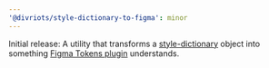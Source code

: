 ```yaml
---
'@divriots/style-dictionary-to-figma': minor
---
```


Initial release: A utility that transforms a [style-dictionary](https://amzn.github.io/style-dictionary/#/) object into something [Figma Tokens plugin](https://www.figma.com/community/plugin/843461159747178978) understands.
